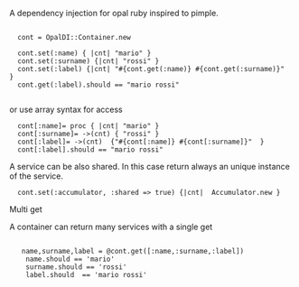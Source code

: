 A dependency injection for opal ruby inspired to pimple.

```

  cont = OpalDI::Container.new
  
  cont.set(:name) { |cnt| "mario" }
  cont.set(:surname) {|cnt| "rossi" }
  cont.set(:label) {|cnt| "#{cont.get(:name)} #{cont.get(:surname)}"  }
  cont.get(:label).should == "mario rossi"


```

or use array syntax for  access

```
  cont[:name]= proc { |cnt| "mario" }
  cont[:surname]= ->(cnt) { "rossi" }
  cont[:label]= ->(cnt)  {"#{cont[:name]} #{cont[:surname]}"  }
  cont[:label].should == "mario rossi"

```

A service can be also shared. In this case return always an unique instance of the service.

```
  cont.set(:accumulator, :shared => true) {|cnt|  Accumulator.new }
```

Multi get

A container can return many services with a single get

```

   name,surname,label = @cont.get([:name,:surname,:label])
    name.should == 'mario'
    surname.should == 'rossi'
    label.should  == 'mario rossi'

```